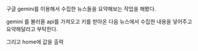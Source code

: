 구글 gemini를 이용해서 수집한 뉴스들을 요약해보는 작업을 해봤다.

gemini 를 불러올 api를 가져오고 키를 받아온 다음 뉴스에서 수집한 내용을 넣어주고 요약해달라고 부탁한다.

그리고 home에 값을 출력

